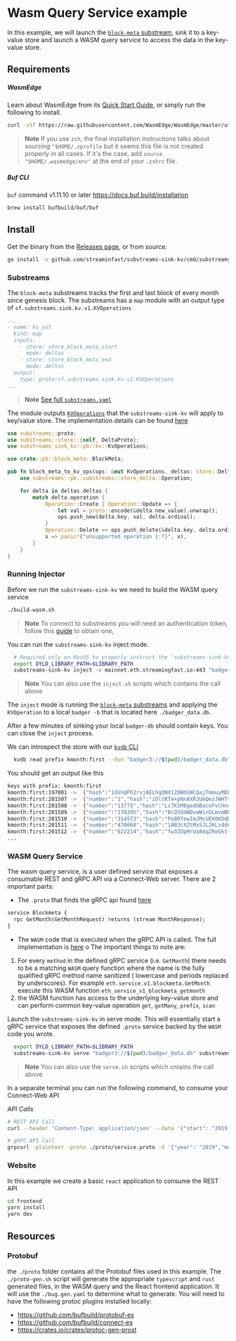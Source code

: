 # Wasm Query Service example

In this example, we will launch the [`block-meta` substream](https://github.com/streamingfast/substreams-eth-block-meta), sink it to a key-value store and launch a WASM query service to access the data in the key-value store.

## Requirements

##### WasmEdge

Learn about WasmEdge from its [Quick Start Guide](https://wasmedge.org/book/en/quick_start/install.html), or simply run the following to install.
```bash
curl -sSf https://raw.githubusercontent.com/WasmEdge/WasmEdge/master/utils/install.sh | bash
```

> **Note** If you use `zsh`, the final installation instructions talks about sourcing `"$HOME/.zprofile` but it seems this file is not created properly in all cases. If it's the case, add `source "$HOME/.wasmedge/env"` at the end of your `.zshrc` file.

##### Buf CLI

`buf` command v1.11.10 or later https://docs.buf.build/installation

```bash
brew install bufbuild/buf/buf
```

## Install

Get the binary from the [Releases page](https://github.com/streamingfast/substreams-sink-kv/releases), or from source:

```bash
go install -v github.com/streaminfast/substreams-sink-kv/cmd/substreams-sink-kv
```

### Substreams

The `block-meta` substreams tracks the first and last block of every month since genesis block. The substreams has a `map` module with an output type of `sf.substreams.sink.kv.v1.KVOperations`

```yaml
...
- name: kv_out
  kind: map
  inputs:
    - store: store_block_meta_start
      mode: deltas
    - store: store_block_meta_end
      mode: deltas
  output:
    type: proto:sf.substreams.sink.kv.v1.KVOperations
...
```

> **Note** [See full `substreams.yaml`](https://github.com/streamingfast/substreams-eth-block-meta/blob/adfd451a8354eba1fa40e94dc205b1499df69f5b/substreams.yaml#L46-L54)

The module outputs  [`KVOperations`](../../proto/substreams/sink/kv/v1/kv.proto) that the `substreams-sink-kv` will apply to key/value store. The implementation details can be found [here](https://github.com/streamingfast/substreams-eth-block-meta/blob/adfd451a8354eba1fa40e94dc205b1499df69f5b/src/kv_out.rs)

```rust
use substreams::proto;
use substreams::store::{self, DeltaProto};
use substreams_sink_kv::pb::kv::KvOperations;

use crate::pb::block_meta::BlockMeta;

pub fn block_meta_to_kv_ops(ops: &mut KvOperations, deltas: store::Deltas<DeltaProto<BlockMeta>>) {
    use substreams::pb::substreams::store_delta::Operation;

    for delta in deltas.deltas {
        match delta.operation {
            Operation::Create | Operation::Update => {
                let val = proto::encode(&delta.new_value).unwrap();
                ops.push_new(delta.key, val, delta.ordinal);
            }
            Operation::Delete => ops.push_delete(&delta.key, delta.ordinal),
            x => panic!("unsupported operation {:?}", x),
        }
    }
}
```

### Running Injector

Before we run the `substreams-sink-kv` we need to build the WASM query service

```bash
./build-wasm.sh
```

> **Note** To connect to substreams you will need an authentication token, follow this [guide](https://substreams.streamingfast.io/reference-and-specs/authentication) to obtain one,

You can run the `substreams-sink-kv` inject mode.

```bash
  # Required only on MacOS to properly instruct the 'substreams-sink-kv' where to find the WasmEdge library
  export DYLD_LIBRARY_PATH=$LIBRARY_PATH
  substreams-sink-kv inject -e mainnet.eth.streamingfast.io:443 "badger3://$(pwd)/badger_data.db" substreams.yaml
```
> **Note** You can also use the `inject.sh` scripts which contains the call above

The `inject` mode is running the [`block-meta` substreams](https://github.com/streamingfast/substreams-eth-block-meta) and applying the `KVOperation` to a local `badger -b` that is located here `./badger_data.db`.

After a few minutes of sinking your local `badger-db` should contain keys. You can close the `inject` process.

We can introspect the store with our [`kvdb` CLI](https://github.com/streamingfast/kvdb)

```bash
  kvdb read prefix kmonth:first --dsn "badger3://$(pwd)/badger_data.db" --decoder="proto://./proto/block_meta.proto@eth.block_meta.v1.BlockMeta"
```

You should get an output like this

```bash
keys with prefix: kmonth:first
kmonth:first:197001	->	{"hash":"1OVnQPh2rvjAELhqQNX1Z0WhGNCQajTmmuyMDbHLj6M=","parentHash":"AAAAAAAAAAAAAAAAAAAAAAAAAAAAAAAAAAAAAAAAAAA=","timestamp":"1970-01-01T00:00:00Z"}
kmonth:first:201507	->	{"number":"1","hash":"iOltRTe+pNnAXRJUmQezJWHTvzH0Wq5zTNwRnxNAbLY=","parentHash":"1OVnQPh2rvjAELhqQNX1Z0WhGNCQajTmmuyMDbHLj6M=","timestamp":"2015-07-30T15:26:28Z"}
kmonth:first:201508	->	{"number":"13775","hash":"Lc7K1M8gedGBacoFvCHnugrdcTK5OCmEdg9D8nYb2CI=","parentHash":"q6q7j4t/f6B2aPs4/VoI2pgUzYrRink+VO72+pt5SrQ=","timestamp":"2015-08-01T00:00:03Z"}
kmonth:first:201509	->	{"number":"170395","hash":"BcQ5Q4WDvwWinOLmvmBRow+93ncq4UPzlyaoFzETBas=","parentHash":"PrACXrHJMjr8l/zN8E4mucPsxTEVMnAj9uog69E75jo=","timestamp":"2015-09-01T00:00:20Z"}
kmonth:first:201510	->	{"number":"314573","hash":"Po8RfewImJMcUEK0KDdDzORKt3mqx2VihhfA3EyRvAI=","parentHash":"Sek9sYxwxk2MuiJI4V8H/D6IX/unSxICfVYVBP9hpx0=","timestamp":"2015-10-01T00:00:17Z"}
kmonth:first:201511	->	{"number":"470668","hash":"1AB3cXZtMx5JL2KLz4dCBpjq+lsZEf6zgHd14+u+z1k=","parentHash":"6Kq+SBHeXyRdZ+/rC6he5QZWKHVPCoo0ebbgyUuL6H4=","timestamp":"2015-11-01T00:00:08Z"}
kmonth:first:201512	->	{"number":"622214","hash":"fw3ZOpMrUo8mqZReGkt+SBfnpv0aiPkKF2qrdmZn27o=","parentHash":"cPTq4v4Q7Ys5ivJjdiaxEjES4SIKRkZV238e3LhbQFU=","timestamp":"2015-12-01T00:00:01Z"}
...
````

### WASM Query Service

The wasm query service, is a user defined service that exposes a consumable REST and gRPC API via a Connect-Web server. There are 2 important parts:

- The `.proto` that finds the gRPC api found  [here](./proto/service.proto)
```protobuf
service Blockmeta {
  rpc GetMonth(GetMonthRequest) returns (stream MonthResponse);
}
```

- The `WASM` code that is executed when the gRPC API is called. The full implementation is [here](./blockmeta_wasm_query/src/lib.rs)
  o
The important things to note are:

1) For every `method` in the defined gRPC service (i.e. `GetMonth`) there needs to be a matching `WASM` query function where the name is the fully qualified gRPC method name sanitized ( lowercase and periods replaced by underscores). For example `eth.service.v1.blockmeta.GetMonth` execute this WASM function `eth_service_v1_blockmeta_getmonth`
2) the WASM function has access to the underlying key-value store and can perform common key-value operation `get`, `getMany`, `prefix`, `scan`

Launch the `substreams-sink-kv` in serve mode. This will essentially start a gRPC service that exposes the defined `.proto` service backed by the `WASM` code you wrote.

```bash
  export DYLD_LIBRARY_PATH=$LIBRARY_PATH
  substreams-sink-kv serve "badger3://$(pwd)/badger_data.db" substreams.yaml
```

> **Note** You can also use the `serve.sh` scripts which cntains the call above

In a separate terminal you can run the following command, to consume your Connect-Web API

*API Calls*
```bash
# REST API Call
curl --header 'Content-Type: application/json' --data '{"start": "2019-8","end": "2019-9"}' localhost:7878/eth.service.v1.BlockMeta/GetBlockInfo

# gRPC API Call
grpcurl -plaintext -proto ./proto/service.proto -d '{"year": "2019","month":"05"}' localhost:7878 eth.service.v1.BlockMeta.GetMonth
```
### Website

In this example we create a basic `react` application to consume the REST API

```bash
cd frontend
yarn install
yarn dev
```

## Resources

### Protobuf

the `./proto` folder contains all the Protobuf files used in this example. The `./proto-gen.sh` script will generate the appropriate 
`typescript` and `rust` generated files, in the WASM query and the React frontend application. It will use the `./bug.gen.yaml` to determine 
what to generate. You will need to have the following protoc plugins installed locally:

- https://github.com/bufbuild/protobuf-es
- https://github.com/bufbuild/connect-es
- https://crates.io/crates/protoc-gen-prost